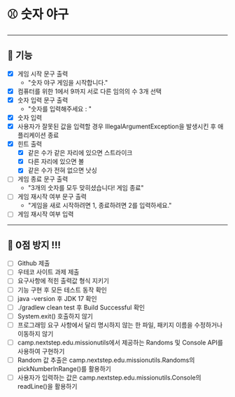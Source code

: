 # ⚾️ 숫자 야구

---
## 🎯 기능
- [x] 게임 시작 문구 출력
  - "숫자 야구 게임을 시작합니다."
- [x] 컴퓨터를 위한 1에서 9까지 서로 다른 임의의 수 3개 선택
- [x] 숫자 입력 문구 출력 
  - "숫자를 입력해주세요 : "
- [x] 숫자 입력
- [x] 사용자가 잘못된 값을 입력할 경우 IllegalArgumentException을 발생시킨 후 애플리케이션 종료
- [x] 힌트 출력
    - [x] 같은 수가 같은 자리에 있으면 스트라이크
    - [x] 다른 자리에 있으면 볼
    - [x] 같은 수가 전혀 없으면 낫싱
- [ ] 게임 종료 문구 출력
  - "3개의 숫자를 모두 맞히셨습니다! 게임 종료"
- [ ] 게임 재시작 여부 문구 출력
  - "게임을 새로 시작하려면 1, 종료하려면 2를 입력하세요."
- [ ] 게임 재시작 여부 입력

---
## 🎯 0점 방지 !!!
- [ ] Github 제출
- [ ] 우테코 사이트 과제 제출
- [ ] 요구사항에 적힌 출력값 형식 지키기
- [ ] 기능 구현 후 모든 테스트 동작 확인
- [ ] java -version 후 JDK 17 확인
- [ ] ./gradlew clean test 후 Build Successful 확인
- [ ] System.exit() 호출하지 않기
- [ ] 프로그래밍 요구 사항에서 달리 명시하지 않는 한 파일, 패키지 이름을 수정하거나 이동하지 않기
- [ ] camp.nextstep.edu.missionutils에서 제공하는 Randoms 및 Console API를 사용하여 구현하기
- [ ] Random 값 추출은 camp.nextstep.edu.missionutils.Randoms의 pickNumberInRange()를 활용하기
- [ ] 사용자가 입력하는 값은 camp.nextstep.edu.missionutils.Console의 readLine()을 활용하기